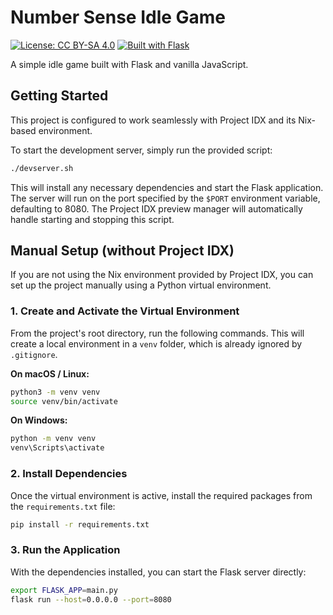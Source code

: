 # Number Sense Idle Game

[![License: CC BY-SA 4.0](https://img.shields.io/badge/License-CC_BY--SA_4.0-lightgrey.svg)](https://creativecommons.org/licenses/by-sa/4.0/)
[![Built with Flask](https://img.shields.io/badge/Built%20with-Flask-000000.svg?&logo=flask&logoColor=white)](https://flask.palletsprojects.com/)

A simple idle game built with Flask and vanilla JavaScript.

## Getting Started

This project is configured to work seamlessly with Project IDX and its Nix-based environment.

To start the development server, simply run the provided script:

```bash
./devserver.sh
```

This will install any necessary dependencies and start the Flask application. The server will run on the port specified by the `$PORT` environment variable, defaulting to 8080. The Project IDX preview manager will automatically handle starting and stopping this script.

## Manual Setup (without Project IDX)

If you are not using the Nix environment provided by Project IDX, you can set up the project manually using a Python virtual environment.

### 1. Create and Activate the Virtual Environment

From the project's root directory, run the following commands. This will create a local environment in a `venv` folder, which is already ignored by `.gitignore`.

**On macOS / Linux:**

```bash
python3 -m venv venv
source venv/bin/activate
```

**On Windows:**

```bash
python -m venv venv
venv\Scripts\activate
```

### 2. Install Dependencies

Once the virtual environment is active, install the required packages from the `requirements.txt` file:

```bash
pip install -r requirements.txt
```

### 3. Run the Application

With the dependencies installed, you can start the Flask server directly:

```bash
export FLASK_APP=main.py
flask run --host=0.0.0.0 --port=8080
```
